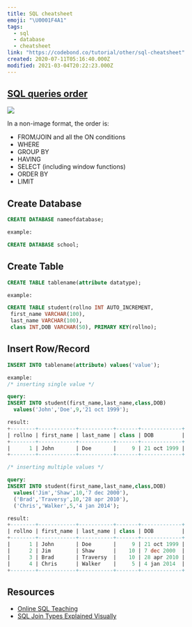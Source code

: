 ```yaml
---
title: SQL cheatsheet
emoji: "\U0001F4A1"
tags:
  - sql
  - database
  - cheatsheet
link: "https://codebond.co/tutorial/other/sql-cheatsheet"
created: 2020-07-11T05:16:40.000Z
modified: 2021-03-04T20:22:23.000Z
---
```


## [SQL queries order](https://jvns.ca/blog/2019/10/03/sql-queries-don-t-start-with-select/)

![](https://cdn.beekka.com/blogimg/asset/202105/bg2021052806.jpg)

In a non-image format, the order is:

- FROM/JOIN and all the ON conditions
- WHERE
- GROUP BY
- HAVING
- SELECT (including window functions)
- ORDER BY
- LIMIT

## Create Database

```sql
CREATE DATABASE nameofdatabase;

example:

CREATE DATABASE school;
```

## Create Table

```sql
CREATE TABLE tablename(attribute datatype);

example:

CREATE TABLE student(rollno INT AUTO_INCREMENT,
 first_name VARCHAR(100),
 last_name VARCHAR(100),
 class INT,DOB VARCHAR(50), PRIMARY KEY(rollno);
```

## Insert Row/Record

```sql
INSERT INTO tablename(attribute) values('value');

example:
/* inserting single value */

query:
INSERT INTO student(first_name,last_name,class,DOB)
  values('John','Doe',9,'21 oct 1999');

result:
+--------+------------+-----------+-------+-------------+
| rollno | first_name | last_name | class | DOB         |
+--------+------------+-----------+-------+-------------+
|      1 | John       | Doe       |     9 | 21 oct 1999 |
+--------+------------+-----------+-------+-------------+

/* inserting multiple values */

query:
INSERT INTO student(first_name,last_name,class,DOB)
  values('Jim','Shaw',10,'7 dec 2000'),
  ('Brad','Traversy',10,'28 apr 2010'),
  ('Chris','Walker',5,'4 jan 2014');

result:
+--------+------------+-----------+-------+-------------+
| rollno | first_name | last_name | class | DOB         |
+--------+------------+-----------+-------+-------------+
|      1 | John       | Doe       |     9 | 21 oct 1999 |
|      2 | Jim        | Shaw      |    10 | 7 dec 2000  |
|      3 | Brad       | Traversy  |    10 | 28 apr 2010 |
|      4 | Chris      | Walker    |     5 | 4 jan 2014  |
+--------+------------+-----------+-------+-------------+
```

## Resources

- [Online SQL Teaching](https://www.sqlteaching.com/)
- [SQL Join Types Explained Visually](https://dataschool.com/how-to-teach-people-sql/sql-join-types-explained-visually/)
